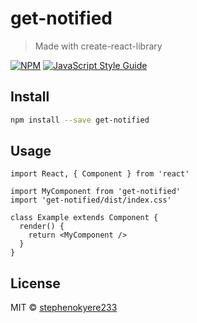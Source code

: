 # get-notified

> Made with create-react-library

[![NPM](https://img.shields.io/npm/v/get-notified.svg)](https://www.npmjs.com/package/get-notified) [![JavaScript Style Guide](https://img.shields.io/badge/code_style-standard-brightgreen.svg)](https://standardjs.com)

## Install

```bash
npm install --save get-notified
```

## Usage

```tsx
import React, { Component } from 'react'

import MyComponent from 'get-notified'
import 'get-notified/dist/index.css'

class Example extends Component {
  render() {
    return <MyComponent />
  }
}
```

## License

MIT © [stephenokyere233](https://github.com/stephenokyere233)
